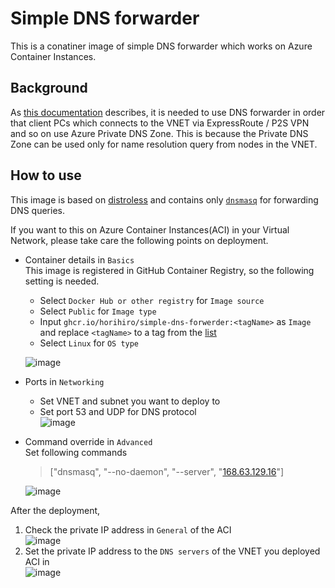 # Simple DNS forwarder
This is a conatiner image of simple DNS forwarder which works on Azure Container Instances.

## Background
As [this documentation](https://docs.microsoft.com/azure/private-link/private-endpoint-dns#on-premises-workloads-using-a-dns-forwarder) describes, it is needed to use DNS forwarder in order that client PCs which connects to the VNET via ExpressRoute / P2S VPN and so on use Azure Private DNS Zone. This is because the Private DNS Zone can be used only for name resolution query from nodes in the VNET.

## How to use
This image is based on [distroless](https://github.com/GoogleContainerTools/distroless) and contains only [`dnsmasq`](https://thekelleys.org.uk/dnsmasq/doc.html) for forwarding DNS queries.

If you want to this on Azure Container Instances(ACI) in your Virtual Network, please take care the following points on deployment.

  - Container details in `Basics`  
    This image is registered in GitHub Container Registry, so the following setting is needed.

    - Select `Docker Hub or other registry` for `Image source`
    - Select `Public` for `Image type`
    - Input `ghcr.io/horihiro/simple-dns-forwerder:<tagName>` as `Image` and replace `<tagName>` to a tag from the [list](https://github.com/horihiro/simple-dns-forwarder/pkgs/container/simple-dns-forwarder/versions)
    - Select `Linux` for `OS type`
      
    ![image](https://user-images.githubusercontent.com/4566555/135413167-94e03e07-18f8-4ec6-8391-eafc33442000.png)

  - Ports in `Networking`  
    - Set VNET and subnet you want to deploy to
    - Set port 53 and UDP for DNS protocol  
    ![image](https://user-images.githubusercontent.com/4566555/135404958-d4f3eff2-a4bd-4728-8a6b-b3a9d88058ce.png)

  - Command override in `Advanced`  
    Set following commands
    > ["dnsmasq", "--no-daemon", "--server", "[168.63.129.16](https://docs.microsoft.com/azure/virtual-network/what-is-ip-address-168-63-129-16)"]

    ![image](https://user-images.githubusercontent.com/4566555/135405110-d4bae919-94d1-4f11-b9c9-cfe172fbfbb9.png)

After the deployment, 

  1. Check the private IP address in `General` of the ACI  
    ![image](https://user-images.githubusercontent.com/4566555/135694859-6de8ccc5-bc38-4965-99a0-d6e590d8e4e4.png)
  1. Set the private IP address to the `DNS servers` of the VNET you deployed ACI in  
    ![image](https://user-images.githubusercontent.com/4566555/135694798-b96aa88c-aa2d-483a-b3bd-cdcb4b80559c.png)